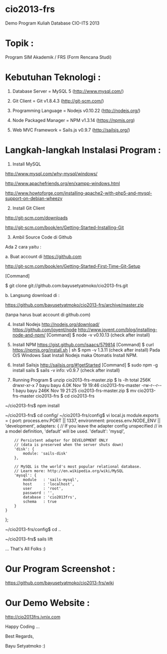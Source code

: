 cio2013-frs
===========
Demo Program Kuliah Database CIO-ITS 2013

Topik :
=======
Program SIM Akademik / FRS (Form Rencana Studi)

Kebutuhan Teknologi :
=====================
1. Database Server = MySQL 5 (http://www.mysql.com/)

2. Git Client = Git v1.8.4.3 (http://git-scm.com/)  

3. Programming Language = Nodejs v0.10.22 (http://nodejs.org/)

4. Node Packaged Manager = NPM v1.3.14 (https://npmjs.org)

5. Web MVC Framework = Sails.js v0.9.7 (http://sailsjs.org/)


Langkah-langkah Instalasi Program :
===================================
1. Install MySQL

http://www.mysql.com/why-mysql/windows/

http://www.apachefriends.org/en/xampp-windows.html

http://www.howtoforge.com/installing-apache2-with-php5-and-mysql-support-on-debian-wheezy


2. Install Git Client

http://git-scm.com/downloads

http://git-scm.com/book/en/Getting-Started-Installing-Git


3. Ambil Source Code di Github

Ada 2 cara yaitu :

a. Buat account di https://github.com

http://git-scm.com/book/en/Getting-Started-First-Time-Git-Setup

[Command] 

$ git clone git://github.com:bayusetyatmoko/cio2013-frs.git

b. Langsung download di : 

https://github.com/bayusetyatmoko/cio2013-frs/archive/master.zip

(tanpa harus buat account di github.com)


04. Install Nodejs
http://nodejs.org/download/
https://github.com/joyent/node
http://www.joyent.com/blog/installing-node-and-npm/
[Command]
$ node -v
v0.10.13
(check after install)

05. Install NPM
https://gist.github.com/isaacs/579814
[Command]
$ curl https://npmjs.org/install.sh | sh
$ npm -v
1.3.11
(check after install)
Pada O/S Windows Saat Install Nodejs maka Otomatis Install NPM.

06. Install Sailsjs
http://sailsjs.org/#!getStarted
[Command]
$ sudo npm -g install sails
$ sails -v
info: v0.9.7
(check after install)

07. Running Program
$ unzip cio2013-frs-master.zip
$ ls -lh
total 256K
drwxr-xr-x 7 bayu bayu 4.0K Nov 19 19:46 cio2013-frs-master
-rw-r--r-- 1 bayu bayu 246K Nov 19 21:25 cio2013-frs-master.zip
$ mv cio2013-frs-master cio2013-frs
$ cd cio2013-frs

~/cio2013-frs$ npm install

~/cio2013-frs$ cd config/
~/cio2013-frs/config$ vi local.js
module.exports = {
  port: process.env.PORT || 1337,
  environment: process.env.NODE_ENV || 'development',
	adapters: {
		// If you leave the adapter config unspecified 
		// in a model definition, 'default' will be used.
		'default': 'mysql',

		// Persistent adapter for DEVELOPMENT ONLY
		// (data is preserved when the server shuts down)
		'disk': {
			module: 'sails-disk'
		},
		
		// MySQL is the world's most popular relational database.
		// Learn more: http://en.wikipedia.org/wiki/MySQL
		'mysql': {
			module   : 'sails-mysql',
			host     : 'localhost',
			user     : 'root',
			password : '',
			database : 'cio2013frs',
			schema   : true
		}
	}
};

~/cio2013-frs/config$ cd ..

~/cio2013-frs$ sails lift

... That's All Folks :)


Our Program Screenshot : 
========================
https://github.com/bayusetyatmoko/cio2013-frs/wiki

Our Demo Website :
==================
http://cio2013frs.jvnix.com

Happy Coding ...

Best Regards,

Bayu Setyatmoko :)
